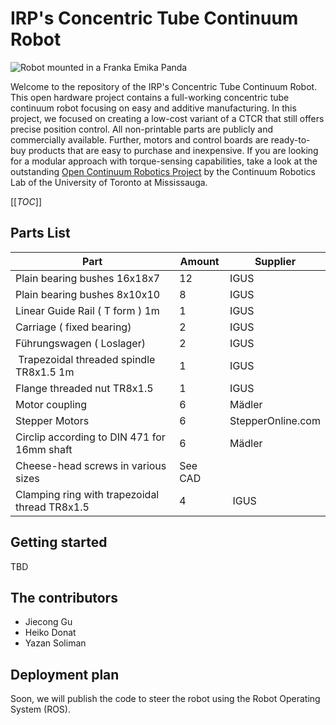# IRP's Concentric Tube Continuum Robot

![Robot mounted in a Franka Emika Panda](https://git.rob.cs.tu-bs.de/public_repos/hdo/irp_concentric_tube_continuum_robot/-/raw/master/Documents/P5050031.JPG?inline=false)


Welcome to the repository of the IRP's Concentric Tube Continuum Robot. This open hardware project contains a full-working concentric tube continuum robot focusing on easy and additive manufacturing. In this project, we focused on creating a low-cost variant of a CTCR that still offers precise position control. All non-printable parts are publicly and commercially available. Further, motors and control boards are ready-to-buy products that are easy to purchase and inexpensive. If you are looking for a modular approach with torque-sensing capabilities, take a look at the outstanding [Open Continuum Robotics Project](https://www.cs.toronto.edu/~jbk/opencontinuumrobotics/hardware/) by the Continuum Robotics Lab of the University of Toronto at Mississauga.

[[_TOC_]]

## Parts List


| Part | Amount | Supplier |
| --- | --- | --- |
|Plain bearing bushes 16x18x7  | 12 | IGUS |
|Plain bearing bushes 8x10x10 | 8 | IGUS |
| Linear Guide Rail ( T form ) 1m | 1 | IGUS |
| Carriage ( fixed bearing) | 2 | IGUS |
| Führungswagen ( Loslager) | 2 | IGUS |
| Trapezoidal threaded spindle TR8x1.5 1m | 1 | IGUS |
| Flange threaded nut TR8x1.5  | 1 | IGUS |
| Motor coupling | 6 | Mädler |
| Stepper Motors | 6 | StepperOnline.com |
| Circlip according to DIN 471 for 16mm shaft | 6 | Mädler |
| Cheese-head screws in various sizes | See CAD | |
| Clamping ring with trapezoidal thread TR8x1.5 | 4 | IGUS |


## Getting started
 TBD

## The contributors
- Jiecong Gu
- Heiko Donat
- Yazan Soliman


## Deployment plan
Soon,  we will publish the code to steer the robot using the Robot Operating System (ROS).

